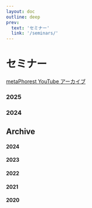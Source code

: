 ```yaml
---
layout: doc
outline: deep
prev:
  text: 'セミナー'
  link: '/seminars/'
---
```


# セミナー

[metaPhorest YouTube アーカイブ](https://www.youtube.com/channel/UCQJQ3ni1ug5oWOnTqxEujzw)

### 2025

<Event
  header = "104th metaPhorest Seminar: 塚本隆大 + TBA"
  date = "2025年1月10日（金）19:00 @Waseda TWIns"
/>

### 2024

<Event
  header = "103rd metaPhorest Seminar: 松永亮太 + AKI INOMATA"
  date = "2024年12月20日（金）19:00 @Waseda TWIns"
  link = "/seminars/103"
  image = "/seminars/103/103_preview.jpg"
/>

## Archive

#### 2024

<Event
  header = "102nd metaPhorest Seminar: 石橋友也＋菅野創"
  date = "2024年12月6日（金）19:00 @Waseda TWIns"
  link = "/seminars/102"
  image = "/seminars/102/102_preview.jpg"
/>

<Event
  header = "101st metaPhorest Seminar: 四方幸子"
  date = "2024年11月29日（金）19:00 @Waseda TWIns"
  link = "/seminars/101"
  image = "/seminars/101/101_preview.jpg"
/>

<Event
  header = "100th metaPhorest Seminar: 古澤輝由 + Mio Iizawa/切江志龍"
  date = "2024年11月22日（金）19:00 @Waseda TWIns"
  link = "/seminars/100"
  image = "/seminars/100/100_preview.jpg"
/>

<Event
  header = "99th metaPhorest Seminar: 植村和俊＋中橋侑里"
  date = "2024年11月8日（金）19:00 @Waseda TWIns"
  link = "/seminars/099"
  image = "/seminars/099/099_preview.jpg"
/>

<Event
  header = "98th metaPhorest Seminar: '古代の知性で記憶を紡ぐ' with 福原志保 & Awu Chen'"
  date = "October 25th, 2024 (Friday) 19:00 @Waseda TWIns & online"
  link = "/seminars/098"
  image = "/seminars/098/098_preview.jpg"
/>

<Event
  header = "97th metaPhorest Seminar: BCL/ゲオアグトレメル & 桜木真理子"
  date = "2024年10月18日（金）19:00 (オンライン)"
  link = "/seminars/097"
  image = "/seminars/097/097_preview_landscape.jpg"
/>

<Event
  header = "96th metaPhorest Seminar: 松村寛季＋秋建太郎"
  date = "2024年10月11日（金）19:00 @Waseda TWIns"
  link = "/seminars/096"
  image = "/seminars/096/096_preview.jpg"
/>

<Event
  header = "95th metaPhorest Seminar: Dr. Ionat Zurr"
  date = "2024年9月23日（月・祝）16:30-18:30 @Waseda TWIns"
  title = "“Ectogenic Desires – from cultures to labour”"
  link = "/seminars/095"
  image = "/seminars/095/Ionat_Sept_2024_preview.jpg"
/>

#### 2023

#### 2022

#### 2021

#### 2020
